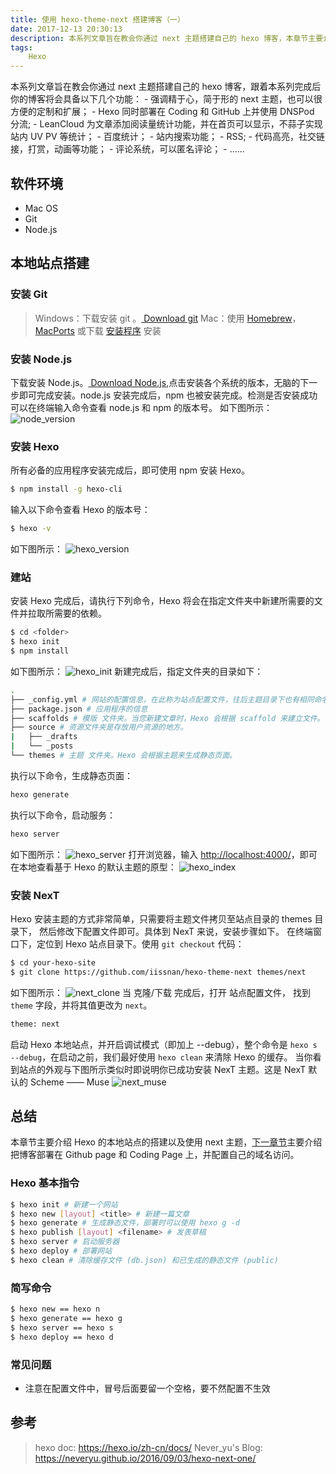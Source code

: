 ```yaml
---
title: 使用 hexo-theme-next 搭建博客（一）
date: 2017-12-13 20:30:13
description: 本系列文章旨在教会你通过 next 主题搭建自己的 hexo 博客，本章节主要介绍 Hexo 的本地站点的搭建以及使用 next 主题
tags: 
    Hexo
---
```

<p id="div-border-top-blue">
本系列文章旨在教会你通过 next 主题搭建自己的 hexo 博客，跟着本系列完成后你的博客将会具备以下几个功能：
- 强调精于心，简于形的 next 主题，也可以很方便的定制和扩展；
- Hexo 同时部署在 Coding 和 GitHub 上并使用 DNSPod 分流;
- LeanCloud 为文章添加阅读量统计功能，并在首页可以显示，不蒜子实现站内 UV PV 等统计；
- 百度统计；
- 站内搜索功能；
- RSS;
- 代码高亮，社交链接，打赏，动画等功能；
- 评论系统，可以匿名评论；
- ......
</p>


## 软件环境
* Mac OS
* Git
* Node.js

## 本地站点搭建
### 安装 Git
> Windows：下载安装 git 。<a id="download" href="https://git-scm.com/download/win"><i class="fa fa-download"></i><span> Download git</span></a>
> Mac：使用 [Homebrew](http://mxcl.github.com/homebrew/)，[MacPorts](http://www.macports.org/) 或下载 [安装程序](http://sourceforge.net/projects/git-osx-installer/) 安装

### 安装 Node.js
下载安装 Node.js。<a id="download" href="https://nodejs.org/en/#download"><i class="fa fa-download"></i><span> Download Node.js</span></a>,点击安装各个系统的版本，无脑的下一步即可完成安装。node.js 安装完成后，npm 也被安装完成。检测是否安装成功可以在终端输入命令查看 node.js 和 npm 的版本号。
如下图所示：
![node_version](http://p0ufe2pi4.bkt.clouddn.com/build-blog-one/node_version.png)

### 安装 Hexo
所有必备的应用程序安装完成后，即可使用 npm 安装 Hexo。
```bash
$ npm install -g hexo-cli
```
输入以下命令查看 Hexo 的版本号：
```bash
$ hexo -v
```
如下图所示：
![hexo_version](http://p0ufe2pi4.bkt.clouddn.com/build-blog-one/hexo_version.png)
### 建站
安装 Hexo 完成后，请执行下列命令，Hexo 将会在指定文件夹中新建所需要的文件并拉取所需要的依赖。
```bash
$ cd <folder>
$ hexo init 
$ npm install
```
如下图所示：
![hexo_init](http://p0ufe2pi4.bkt.clouddn.com/build-blog-one/hexo_init.png)
新建完成后，指定文件夹的目录如下：
```bash
.
├── _config.yml # 网站的配置信息，在此称为站点配置文件，往后主题目录下也有相同命名的文件，称为主题配置文件
├── package.json # 应用程序的信息
├── scaffolds # 模版 文件夹。当您新建文章时，Hexo 会根据 scaffold 来建立文件。
├── source # 资源文件夹是存放用户资源的地方。
|   ├── _drafts
|   └── _posts
└── themes # 主题 文件夹。Hexo 会根据主题来生成静态页面。
```
执行以下命令，生成静态页面：
```bash
hexo generate
```
执行以下命令，启动服务：
```bash
hexo server
```
如下图所示：
![hexo_server](http://p0ufe2pi4.bkt.clouddn.com/build-blog-one/hexo_server.png)
打开浏览器，输入 [http://localhost:4000/](http://localhost:4000/)，即可在本地查看基于 Hexo 的默认主题的原型：
![hexo_index](http://p0ufe2pi4.bkt.clouddn.com/build-blog-one/hexo_index.png)
### 安装 NexT
Hexo 安装主题的方式非常简单，只需要将主题文件拷贝至站点目录的 themes 目录下， 然后修改下配置文件即可。具体到 NexT 来说，安装步骤如下。
在终端窗口下，定位到 Hexo 站点目录下。使用 `git checkout` 代码：
```bash
$ cd your-hexo-site
$ git clone https://github.com/iissnan/hexo-theme-next themes/next
```
如下图所示：
![next_clone](http://p0ufe2pi4.bkt.clouddn.com/build-blog-one/git_clone_next.png)
当 克隆/下载 完成后，打开 <span id="inline-blue">站点配置文件</span>， 找到 `theme` 字段，并将其值更改为 `next`。
```bash
theme: next
```
启动 Hexo 本地站点，并开启调试模式（即加上 --debug），整个命令是 `hexo s --debug`，在启动之前，我们最好使用 `hexo clean` 来清除 Hexo 的缓存。
当你看到站点的外观与下图所示类似时即说明你已成功安装 NexT 主题。这是 NexT 默认的 Scheme —— Muse
![next_muse](http://p0ufe2pi4.bkt.clouddn.com/build-blog-one/hexo_index.png)
## 总结
本章节主要介绍 Hexo 的本地站点的搭建以及使用 next 主题，[下一章节](/2017-12-14/build-blog-two.html)主要介绍把博客部署在 Github page 和 Coding Page 上，并配置自己的域名访问。
### Hexo 基本指令
```bash
$ hexo init # 新建一个网站
$ hexo new [layout] <title> # 新建一篇文章
$ hexo generate # 生成静态文件，部署时可以使用 hexo g -d
$ hexo publish [layout] <filename> # 发表草稿
$ hexo server # 启动服务器
$ hexo deploy # 部署网站
$ hexo clean # 清除缓存文件 (db.json) 和已生成的静态文件 (public)
```

### 简写命令
```bash
$ hexo new == hexo n
$ hexo generate == hexo g
$ hexo server == hexo s
$ hexo deploy == hexo d
```

### 常见问题
* 注意在配置文件中，冒号后面要留一个空格，要不然配置不生效

## 参考
>hexo doc: https://hexo.io/zh-cn/docs/
>Never_yu's Blog: https://neveryu.github.io/2016/09/03/hexo-next-one/

    
    
    
    





